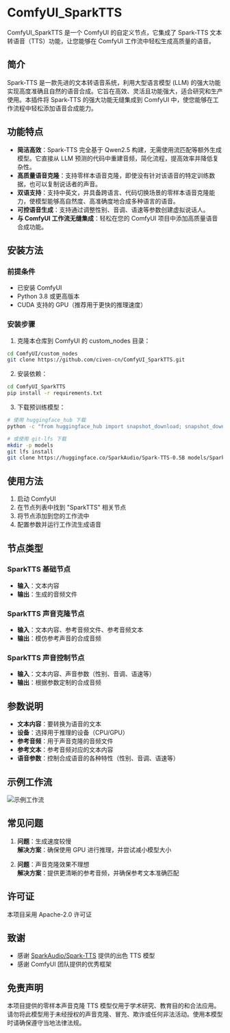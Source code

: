 # ComfyUI_SparkTTS

ComfyUI_SparkTTS 是一个 ComfyUI 的自定义节点，它集成了 Spark-TTS 文本转语音（TTS）功能，让您能够在 ComfyUI 工作流中轻松生成高质量的语音。

## 简介

Spark-TTS 是一款先进的文本转语音系统，利用大型语言模型 (LLM) 的强大功能实现高度准确且自然的语音合成。它旨在高效、灵活且功能强大，适合研究和生产使用。本插件将 Spark-TTS 的强大功能无缝集成到 ComfyUI 中，使您能够在工作流程中轻松添加语音合成能力。

## 功能特点

- **简洁高效**：Spark-TTS 完全基于 Qwen2.5 构建，无需使用流匹配等额外生成模型。它直接从 LLM 预测的代码中重建音频，简化流程，提高效率并降低复杂性。
- **高质量语音克隆**：支持零样本语音克隆，即使没有针对该语音的特定训练数据，也可以复制说话者的声音。
- **双语支持**：支持中英文，并具备跨语言、代码切换场景的零样本语音克隆能力，使模型能够高自然度、高准确度地合成多种语言的语音。
- **可控语音生成**：支持通过调整性别、音调、语速等参数创建虚拟说话人。
- **与 ComfyUI 工作流无缝集成**：轻松在您的 ComfyUI 项目中添加高质量语音合成功能。

## 安装方法

### 前提条件

- 已安装 ComfyUI
- Python 3.8 或更高版本
- CUDA 支持的 GPU（推荐用于更快的推理速度）

### 安装步骤

1. 克隆本仓库到 ComfyUI 的 custom_nodes 目录：

```bash
cd ComfyUI/custom_nodes
git clone https://github.com/civen-cn/ComfyUI_SparkTTS.git
```

2. 安装依赖：

```bash
cd ComfyUI_SparkTTS
pip install -r requirements.txt
```

3. 下载预训练模型：

```bash
# 使用 huggingface_hub 下载
python -c "from huggingface_hub import snapshot_download; snapshot_download('SparkAudio/Spark-TTS-0.5B', local_dir='models/Spark-TTS-0.5B')"

# 或使用 git-lfs 下载
mkdir -p models
git lfs install
git clone https://huggingface.co/SparkAudio/Spark-TTS-0.5B models/Spark-TTS-0.5B
```

## 使用方法

1. 启动 ComfyUI
2. 在节点列表中找到 "SparkTTS" 相关节点
3. 将节点添加到您的工作流中
4. 配置参数并运行工作流生成语音

## 节点类型

### SparkTTS 基础节点

- **输入**：文本内容
- **输出**：生成的音频文件

### SparkTTS 声音克隆节点

- **输入**：文本内容、参考音频文件、参考音频文本
- **输出**：模仿参考声音的合成音频

### SparkTTS 声音控制节点

- **输入**：文本内容、声音参数（性别、音调、语速等）
- **输出**：根据参数定制的合成音频

## 参数说明

- **文本内容**：要转换为语音的文本
- **设备**：选择用于推理的设备（CPU/GPU）
- **参考音频**：用于声音克隆的音频文件
- **参考文本**：参考音频对应的文本内容
- **语音参数**：控制合成语音的各种特性（性别、音调、语速等）

## 示例工作流

![示例工作流](./examples/example_workflow.png)

## 常见问题

1. **问题**：生成速度较慢  
   **解决方案**：确保使用 GPU 进行推理，并尝试减小模型大小

2. **问题**：声音克隆效果不理想  
   **解决方案**：提供更清晰的参考音频，并确保参考文本准确匹配

## 许可证

本项目采用 Apache-2.0 许可证

## 致谢

- 感谢 [SparkAudio/Spark-TTS](https://github.com/SparkAudio/Spark-TTS) 提供的出色 TTS 模型
- 感谢 ComfyUI 团队提供的优秀框架

## 免责声明

本项目提供的零样本声音克隆 TTS 模型仅用于学术研究、教育目的和合法应用。请勿将此模型用于未经授权的声音克隆、冒充、欺诈或任何非法活动。使用本模型时请确保遵守当地法律法规。

